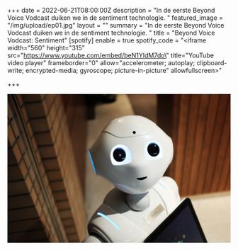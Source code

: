 +++
date = 2022-06-21T08:00:00Z
description = "In de eerste Beyond Voice Vodcast duiken we in de sentiment technologie. "
featured_image = "/img/upload/ep01.jpg"
layout = ""
summary = "In de eerste Beyond Voice Vodcast duiken we in de sentiment technologie. "
title = "Beyond Voice Vodcast: Sentiment"
[spotify]
enable = true
spotify_code = "<iframe width=\"560\" height=\"315\" src=\"https://www.youtube.com/embed/beN1YIdM7do\" title=\"YouTube video player\" frameborder=\"0\" allow=\"accelerometer; autoplay; clipboard-write; encrypted-media; gyroscope; picture-in-picture\" allowfullscreen></iframe>"

+++

![](/img/upload/alex-knight-2ejcsulrwc8-unsplash.jpg)